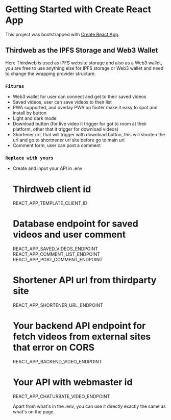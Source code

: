 # Getting Started with Create React App

This project was bootstrapped with [Create React App](https://github.com/facebook/create-react-app).

## Thirdweb as the IPFS Storage and Web3 Wallet

Here Thirdweb is used as IPFS website storage and also as a Web3 wallet, you are free to use anything else for IPFS storage or Web3 wallet and need to change the wrapping provider structure.

### `Fitures`

- Web3 wallet for user can connect and get to their saved videos
- Saved videos, user can save videos to their list
- PWA supported, and overlay PWA on footer make it easy to spot and install by button
- Light and dark mode
- Download button (for live video it trigger for got to room at their platform, other that it trigger for download videos)
- Shortener url, that will trigger with download button, this will shorten the url and go to shortnener url site before go to main url
- Comment form, user can post a comment

### `Replace with yours`

- Create and input your API in .env

	# Thirdweb client id
	REACT_APP_TEMPLATE_CLIENT_ID

	# Database endpoint for saved videos and user comment
	REACT_APP_SAVED_VIDEOS_ENDPOINT
	REACT_APP_COMMENT_LIST_ENDPOINT
	REACT_APP_POST_COMMENT_ENDPOINT

	# Shortener API url from thirdparty site
	REACT_APP_SHORTENER_URL_ENDPOINT

	# Your backend API endpoint for fetch videos from external sites that error on CORS
	REACT_APP_BACKEND_VIDEO_ENDPOINT

	# Your API with webmaster id
	REACT_APP_CHATURBATE_VIDEO_ENDPOINT

	Apart from what's in the .env, you can use it directly exactly the same as what's on the page.
